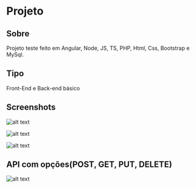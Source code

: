 # Projeto

## Sobre
Projeto teste feito em Angular, Node, JS, TS, PHP, Html, Css, Bootstrap e MySql.

## Tipo
Front-End e Back-end básico

## Screenshots
![alt text](https://i.imgur.com/ahn6B1J.png)

![alt text](https://imgur.com/N23XW4D.png)

![alt text](https://imgur.com/9TYs9hg.png)

## API com opções(POST, GET, PUT, DELETE)
![alt text](https://imgur.com/b2axgeO.png)


